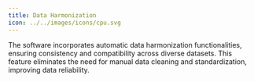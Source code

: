 ```yaml
---
title: Data Harmonization
icon: ../../images/icons/cpu.svg
---
```


The software incorporates automatic data harmonization functionalities, ensuring consistency and compatibility across diverse datasets. This feature eliminates the need for manual data cleaning and standardization, improving data reliability.

<br>
<br>
